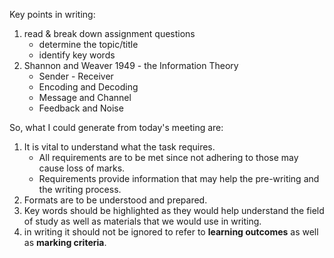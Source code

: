 Key points in writing:
1. read & break down assignment questions
	- determine the topic/title
	- identify key words
2. Shannon and Weaver 1949 - the Information Theory
	- Sender - Receiver
	- Encoding and Decoding
	- Message and Channel
	- Feedback and Noise


So, what I could generate from today's meeting are:
1. It is vital to understand what the task requires.
	- All requirements are to be met since not adhering to those may cause loss of marks.
	- Requirements provide information that may help the pre-writing and the writing process.
2. Formats are to be understood and prepared.
3. Key words should be highlighted as they would help understand the field of study as well as materials that we would use in writing.
4. in writing it should not be ignored to refer to **learning outcomes** as well as **marking criteria**.
